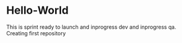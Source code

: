 # Hello-World

This is sprint ready to launch and inprogress dev and inprogress qa.
Creating first repository
